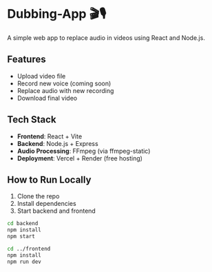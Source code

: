 # Dubbing-App 🎬🎙️

A simple web app to replace audio in videos using React and Node.js.

## Features
- Upload video file
- Record new voice (coming soon)
- Replace audio with new recording
- Download final video

## Tech Stack
- **Frontend**: React + Vite
- **Backend**: Node.js + Express
- **Audio Processing**: FFmpeg (via ffmpeg-static)
- **Deployment**: Vercel + Render (free hosting)

## How to Run Locally

1. Clone the repo
2. Install dependencies
3. Start backend and frontend

```bash
cd backend
npm install
npm start

cd ../frontend
npm install
npm run dev